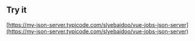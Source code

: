 ## Try it

[https://my-json-server.typicode.com/slyebaidoo/vue-jobs-json-server](https://my-json-server.typicode.com/slyebaidoo/vue-jobs-json-server)


